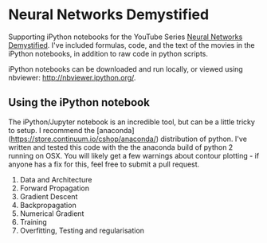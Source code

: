 # Neural Networks Demystified

Supporting iPython notebooks for the YouTube Series [Neural Networks Demystified](https://www.youtube.com/watch?v=bxe2T-V8XRs&list=PLiaHhY2iBX9hdHaRr6b7XevZtgZRa1PoU). I've included formulas, code, and the text of the movies in the iPython notebooks, in addition to raw code in python scripts. 

iPython notebooks can be downloaded and run locally, or viewed using nbviewer: http://nbviewer.ipython.org/. 

## Using the iPython notebook
The iPython/Jupyter notebook is an incredible tool, but can be a little tricky to setup. I recommend the [anaconda] (https://store.continuum.io/cshop/anaconda/) distribution of python. I've written and tested this code with the the anaconda build of python 2 running on OSX. You will likely get a few warnings about contour plotting - if anyone has a fix for this, feel free to submit a pull request. 


1. Data and Architecture
2. Forward Propagation
3. Gradient Descent
4. Backpropagation
5. Numerical Gradient
6. Training 
7. Overfitting, Testing and regularisation
